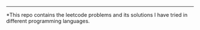 ***
*This repo contains the leetcode problems and its solutions I have tried in different programming languages.
